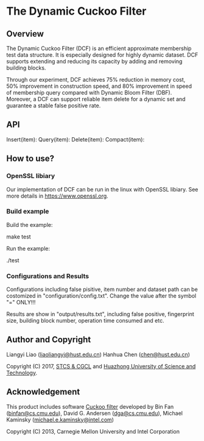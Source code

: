 # The Dynamic Cuckoo Filter

## Overview
The Dynamic Cuckoo Filter (DCF) is an efficient approximate membership test data structure. It is especially designed for highly dynamic dataset. DCF supports extending and reducing its capacity by adding and removing building blocks. 

Through our experiment, DCF achieves 75% reduction in memory cost, 50% improvement in construction speed, and 80% improvement in speed of membership query compared with Dynamic Bloom Filter (DBF). Moreover, a DCF can support reliable item delete for a dynamic set and guarantee a stable false positive rate.

## API
Insert(item):
Query(item):
Delete(item):
Compact(item):

## How to use?
### OpenSSL libiary
Our implementation of DCF can be run in the linux with OpenSSL libiary. See more details in https://www.openssl.org.
### Build example
Build the example:

make test

Run the example:

./test

### Configurations and Results
Configurations including false pisitive, item number and dataset path can be costomized in "configuration/config.txt". Change the value after the symbol "=" ONLY!!!

Results are show in "output/results.txt", including false positive, fingerprint size, building block number, operation time consumed and etc.


## Author and Copyright

Liangyi Liao (liaoliangyi@hust.edu.cn)
Hanhua Chen (chen@hust.edu.cn)

Copyright (C) 2017, [STCS & CGCL](http://grid.hust.edu.cn/) and [Huazhong University of Science and Technology](http://www.hust.edu.cn).

## Acknowledgement

This product includes software [Cuckoo filter](https://github.com/efficient/cuckoofilter) developed by Bin Fan (binfan@cs.cmu.edu), David G. Andersen (dga@cs.cmu.edu), Michael Kaminsky (michael.e.kaminsky@intel.com)

Copyright (C) 2013, Carnegie Mellon University and Intel Corporation
